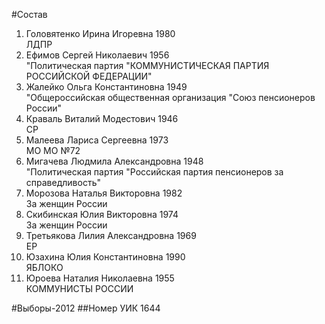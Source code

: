 #Состав
1. Головятенко Ирина Игоревна 1980   
    ЛДПР
2. Ефимов Сергей Николаевич 1956   
    "Политическая партия "КОММУНИСТИЧЕСКАЯ ПАРТИЯ РОССИЙСКОЙ ФЕДЕРАЦИИ"
3. Жалейко Ольга Константиновна 1949   
    "Общероссийская общественная организация "Союз пенсионеров России"
4. Краваль Виталий Модестович 1946   
    СР
5. Малеева Лариса Сергеевна 1973   
    МО МО №72
6. Мигачева Людмила Александровна 1948   
    "Политическая партия "Российская партия пенсионеров за справедливость"
7. Морозова Наталья Викторовна 1982   
    За женщин России
8. Скибинская Юлия Викторовна 1974   
    За женщин России
9. Третьякова Лилия Александровна 1969   
    ЕР
10. Юзахина Юлия Константиновна 1990   
    ЯБЛОКО
11. Юроева Наталия Николаевна 1955   
    КОММУНИСТЫ РОССИИ

#Выборы-2012
##Номер УИК
1644
